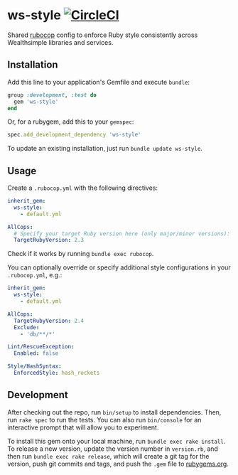 # ws-style [![CircleCI](https://circleci.com/gh/wealthsimple/ws-style.svg?style=svg)](https://circleci.com/gh/wealthsimple/ws-style)

Shared [rubocop](https://github.com/bbatsov/rubocop) config to enforce Ruby style consistently across Wealthsimple libraries and services.

## Installation

Add this line to your application's Gemfile and execute `bundle`:

```ruby
group :development, :test do
  gem 'ws-style'
end
```

Or, for a rubygem, add this to your `gemspec`:

```ruby
spec.add_development_dependency 'ws-style'
```

To update an existing installation, just run `bundle update ws-style`.

## Usage

Create a `.rubocop.yml` with the following directives:

```yaml
inherit_gem:
  ws-style:
    - default.yml

AllCops:
  # Specify your target Ruby version here (only major/minor versions):
  TargetRubyVersion: 2.3
```

Check if it works by running `bundle exec rubocop`.

You can optionally override or specify additional style configurations in your `.rubocop.yml`, e.g.:

```yaml
inherit_gem:
  ws-style:
    - default.yml

AllCops:
  TargetRubyVersion: 2.4
  Exclude:
    - 'db/**/*'

Lint/RescueException:
  Enabled: false

Style/HashSyntax:
  EnforcedStyle: hash_rockets
```

## Development

After checking out the repo, run `bin/setup` to install dependencies. Then, run `rake spec` to run the tests. You can also run `bin/console` for an interactive prompt that will allow you to experiment.

To install this gem onto your local machine, run `bundle exec rake install`. To release a new version, update the version number in `version.rb`, and then run `bundle exec rake release`, which will create a git tag for the version, push git commits and tags, and push the `.gem` file to [rubygems.org](https://rubygems.org).

